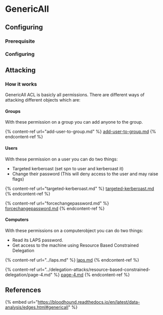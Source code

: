 # GenericAll

## Configuring

### Prerequisite&#x20;



### Configuring



## Attacking

### How it works

GenericAll ACL is basicly all permissions. There are different ways of attacking different objects which are:

#### Groups

With these permission on a group you can add anyone to the group.

{% content-ref url="add-user-to-group.md" %}
[add-user-to-group.md](add-user-to-group.md)
{% endcontent-ref %}

#### Users

With these permission on a user you can do two things:

* Targeted kerberoast (set spn to user and kerberoast it)
* Change their password (This will deny access to the user and may raise flags)

{% content-ref url="targeted-kerberoast.md" %}
[targeted-kerberoast.md](targeted-kerberoast.md)
{% endcontent-ref %}

{% content-ref url="forcechangepassword.md" %}
[forcechangepassword.md](forcechangepassword.md)
{% endcontent-ref %}

#### Computers

With these permissions on a computerobject you can do two things:

* Read its LAPS password.
* Get access to the machine using Resource Based Constrained Delegation

{% content-ref url="../laps.md" %}
[laps.md](../laps.md)
{% endcontent-ref %}

{% content-ref url="../delegation-attacks/resource-based-constrained-delegation/page-4.md" %}
[page-4.md](../delegation-attacks/resource-based-constrained-delegation/page-4.md)
{% endcontent-ref %}

## References

{% embed url="https://bloodhound.readthedocs.io/en/latest/data-analysis/edges.html#genericall" %}
